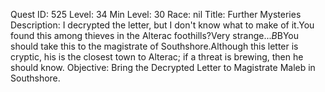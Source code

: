 Quest ID: 525
Level: 34
Min Level: 30
Race: nil
Title: Further Mysteries
Description: I decrypted the letter, but I don't know what to make of it.You found this among thieves in the Alterac foothills?Very strange...$B$BYou should take this to the magistrate of Southshore.Although this letter is cryptic, his is the closest town to Alterac; if a threat is brewing, then he should know.
Objective: Bring the Decrypted Letter to Magistrate Maleb in Southshore.
